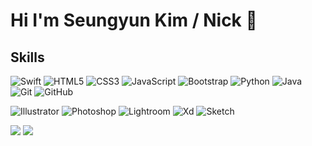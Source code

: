 # Hi I'm Seungyun Kim / Nick 👋

## Skills
![Swift](https://img.shields.io/badge/Swift-FA7343?style=flat-square&logo=swift&logoColor=white)
![HTML5](https://img.shields.io/badge/-HTML5-E34F26?style=flat-square&logo=html5&logoColor=white)
![CSS3](https://img.shields.io/badge/-CSS3-1572B6?style=flat-square&logo=css3)
![JavaScript](https://img.shields.io/badge/-JavaScript-black?style=flat-square&logo=javascript)
![Bootstrap](https://img.shields.io/badge/-Bootstrap-563D7C?style=flat-square&logo=bootstrap)
![Python](https://img.shields.io/badge/-Python-black?style=flat-square&logo=Python)
![Java](https://img.shields.io/badge/-java-ED8B00?style=flat-square&logo=java&logoColor=white)
![Git](https://img.shields.io/badge/-Git-black?style=flat-square&logo=git)
![GitHub](https://img.shields.io/badge/-GitHub-181717?style=flat-square&logo=github)

![Illustrator](https://img.shields.io/badge/Adobe%20Illustrator-FF9A00?style=flat-square&logo=adobe%20illustrator&logoColor=white)
![Photoshop](https://img.shields.io/badge/Adobe%20Photoshop-31A8FF?style=flat-square&logo=Adobe%20Photoshop&logoColor=black)
![Lightroom](https://img.shields.io/badge/Adobe%20Lightroom-3108FF?style=flat-square&logo=Adobe%20Lightroom&logoColor=white)
![Xd](https://img.shields.io/badge/Adobe%20XD-470137?style=flat-square&logo=Adobe%20XD&logoColor=#FF61F6)
![Sketch](https://img.shields.io/badge/Sketch-FFB387?style=flat-square&logo=sketch&logoColor=black)

<img src="https://github-readme-stats.vercel.app/api?username=sy5072&show_icons=true"/>

<img src="https://github-readme-stats.vercel.app/api/top-langs?username=sy5072"/>
